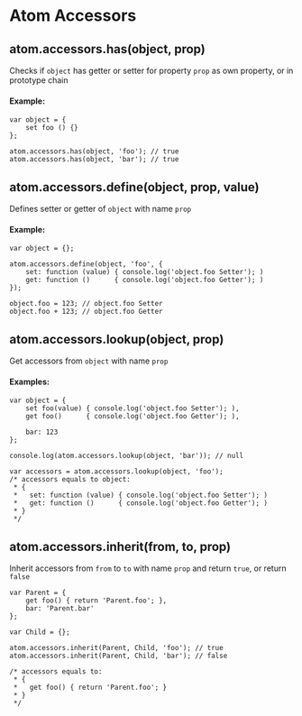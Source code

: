 Atom Accessors
==============

## atom.accessors.has(object, prop)

Checks if `object` has getter or setter for property `prop` as own property, or in prototype chain

#### Example:
	var object = {
		set foo () {}
	};

	atom.accessors.has(object, 'foo'); // true
	atom.accessors.has(object, 'bar'); // true

## atom.accessors.define(object, prop, value)

Defines setter or getter of `object` with name `prop`

#### Example:
	var object = {};

	atom.accessors.define(object, 'foo', {
		set: function (value) { console.log('object.foo Setter'); )
		get: function ()      { console.log('object.foo Getter'); )
	});

	object.foo = 123; // object.foo Setter
	object.foo + 123; // object.foo Getter

## atom.accessors.lookup(object, prop)

Get accessors from `object` with name `prop`

#### Examples:
	var object = {
		set foo(value) { console.log('object.foo Setter'); ),
		get foo()      { console.log('object.foo Getter'); ),

		bar: 123
	};
	
	console.log(atom.accessors.lookup(object, 'bar')); // null

	var accessors = atom.accessors.lookup(object, 'foo');
	/* accessors equals to object:
	 * {
	 *   set: function (value) { console.log('object.foo Setter'); )
	 *   get: function ()      { console.log('object.foo Getter'); )
	 * }
	 */

## atom.accessors.inherit(from, to, prop)
Inherit accessors from `from` to `to` with name `prop` and return `true`, or return `false`

	var Parent = {
		get foo() { return 'Parent.foo'; },
		bar: 'Parent.bar'
	};

	var Child = {};

	atom.accessors.inherit(Parent, Child, 'foo'); // true
	atom.accessors.inherit(Parent, Child, 'bar'); // false

	/* accessors equals to:
	 * {
	 *   get foo() { return 'Parent.foo'; }
	 * }
	 */